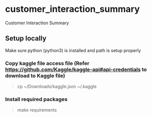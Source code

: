 # customer_interaction_summary
Customer Interaction Summary


## Setup locally

Make sure python (python3) is installed and path is setup properly

### Copy kaggle file access file (Refer https://github.com/Kaggle/kaggle-api#api-credentials to download to Kaggle file)
> cp ~/Downloads/kaggle.json ~/.kaggle

### Install required packages
> make requirements
